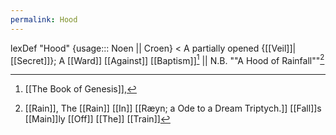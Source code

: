 ```yaml
---
permalink: Hood
---
```

lexDef "Hood" {usage::: Noen || Croen} < A partially opened {[[Veil]]|[[Secret]]}; A [[Ward]] [[Against]] [[Baptism]][^HoodNoen] || N.B. ""A Hood of Rainfall""[^HoodCroen]

[^HoodNoen]: [[The Book of Genesis]], 
[^HoodCroen]: [[Rain]], The [[Rain]] [[In]] [[Ræyn; a Ode to a Dream Triptych.]] [[Fall]]s [[Main]]ly [[Off]] [[The]] [[Train]]
